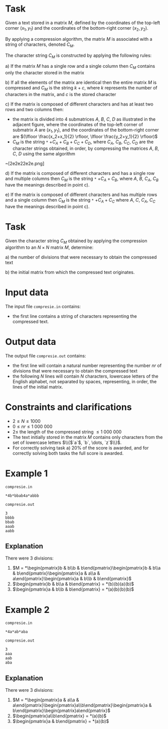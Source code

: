 # Task

Given a text stored in a matrix $M$, defined by the coordinates of the top-left corner $(x_1,y_1)$ and the coordinates of the bottom-right corner $(x_2,y_2)$.

By applying a compression algorithm, the matrix $M$ is associated with a string of characters, denoted $C_M$.

The character string $C_M$ is constructed by applying the following rules:

a) If the matrix $M$ has a single row and a single column then $C_M$ contains only the character stored in the matrix

b) If all the elements of the matrix are identical then the entire matrix $M$ is compressed and $C_M$ is the string $k + c$, where $k$ represents the number of characters in the matrix, and $c$ is the stored character

c) If the matrix is composed of different characters and has at least two rows and two columns then:
   - the matrix is divided into $4$ submatrices $A$, $B$, $C$, $D$ as illustrated in the adjacent figure, where the coordinates of the top-left corner of submatrix $A$ are $(x_1,y_1)$, and the coordinates of the bottom-right corner are $(\lfloor \frac{x_2+x_1}{2} \rfloor, \lfloor \frac{y_2+y_1}{2} \rfloor)$
   - $C_M$ is the string `*` $+ C_A + C_B + C_C + C_D$, where $C_A$, $C_B$, $C_C$, $C_D$ are the character strings obtained, in order, by compressing the matrices $A$, $B$, $C$, $D$ using the same algorithm

~[2e2e22e2e.png]

d) If the matrix is composed of different characters and has a single row and multiple columns then $C_M$ is the string `*` $+ C_A + C_B$, where $A$, $B$, $C_A$, $C_B$ have the meanings described in point c).

e) If the matrix is composed of different characters and has multiple rows and a single column then $C_M$ is the string `*` $+ C_A + C_C$ where $A$, $C$, $C_A$, $C_C$ have the meanings described in point c).

# Task

Given the character string $C_M$ obtained by applying the compression algorithm to an $N \times N$ matrix $M$, determine:

a) the number of divisions that were necessary to obtain the compressed text

b) the initial matrix from which the compressed text originates.

# Input data

The input file `compresie.in` contains:

* the first line contains a string of characters representing the compressed text.

# Output data

The output file `compresie.out` contains:

* the first line will contain a natural number representing the number $nr$ of divisions that were necessary to obtain the compressed text
* the following $N$ lines will contain $N$ characters, lowercase letters of the English alphabet, not separated by spaces, representing, in order, the lines of the initial matrix.

# Constraints and clarifications

* $2 \leq N \leq 1000$
* $0 \leq nr \leq 1\ 000\ 000$
* $2 \leq$ the length of the compressed string $\leq 1\ 000\ 000$
* The text initially stored in the matrix $M$ contains only characters from the set of lowercase letters $\\{$`a`$, `b`, \dots, `z`$\\}$.
* For correctly solving task a) 20\% of the score is awarded, and for correctly solving both tasks the full score is awarded.

# Example 1

`compresie.in`
```
*4b*bbab4a*abbb 
```

`compresie.out`
```
3 
bbbb
bbab
aaab
aabb
```

## Explanation

There were $3$ divisions:

1. $M = *\begin{pmatrix}b & b\\b & b\end{pmatrix}\begin{pmatrix}b & b\\a & b\end{pmatrix}\begin{pmatrix}a & a\\a & a\end{pmatrix}\begin{pmatrix}a & b\\b & b\end{pmatrix}$
2. $\begin{pmatrix}b & b\\a & b\end{pmatrix} = *(b)(b)(a)(b)$
3. $\begin{pmatrix}a & b\\b & b\end{pmatrix} = *(a)(b)(b)(b)$

# Example 2

`compresie.in`
```
*4a*ab*aba
```

`compresie.out`
```
3 
aaa
aab
aba
```

## Explanation

There were $3$ divisions:

1. $M = *\begin{pmatrix}a & a\\a & a\end{pmatrix}\begin{pmatrix}a\\b\end{pmatrix}\begin{pmatrix}a & b\end{pmatrix}\begin{pmatrix}a\end{pmatrix}$
2. $\begin{pmatrix}a\\b\end{pmatrix} = *(a)(b)$
3. $\begin{pmatrix}a & b\end{pmatrix} = *(a)(b)$